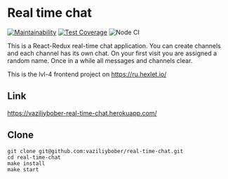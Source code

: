 # Real time chat

[![Maintainability](https://api.codeclimate.com/v1/badges/cd0af8065dcb0323f3e3/maintainability)](https://codeclimate.com/github/vaziliybober/real-time-chat/maintainability)
[![Test Coverage](https://api.codeclimate.com/v1/badges/cd0af8065dcb0323f3e3/test_coverage)](https://codeclimate.com/github/vaziliybober/real-time-chat/test_coverage)
![Node CI](https://github.com/vaziliybober/real-time-chat/workflows/Node%20CI/badge.svg)

This is a React-Redux real-time chat application. You can create channels and each channel has its own chat. On your first visit you are assigned a random name. Once in a while all messages and channels clear.

This is the lvl-4 frontend project on https://ru.hexlet.io/

## Link

https://vaziliybober-real-time-chat.herokuapp.com/

## Clone

```
git clone git@github.com:vaziliybober/real-time-chat.git
cd real-time-chat
make install
make start
```
